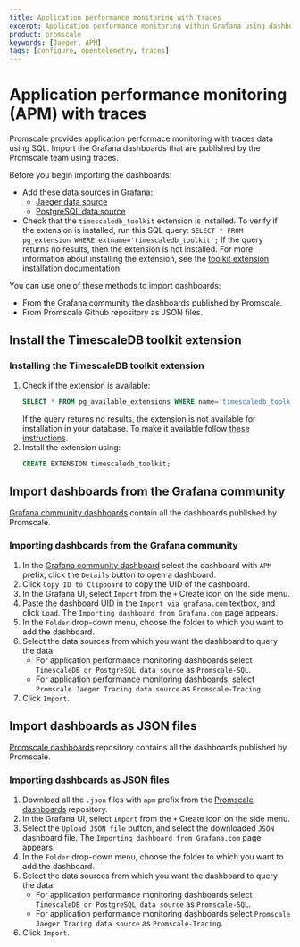 ```yaml
---
title: Application performance monitoring with traces
excerpt: Application performance monitoring within Grafana using dashboards with SQL queries on traces
product: promscale
keywords: [Jaeger, APM]
tags: [configure, opentelemetry, traces]
---
```


# Application performance monitoring (APM) with traces
Promscale provides application performace monitoring with traces data using SQL. Import the 
Grafana dashboards that are published by the Promscale team using traces.

Before you begin importing the dashboards:

* Add these data sources in Grafana:
    * [Jaeger data source][promscale-as-jaeger]
    * [PostgreSQL data source][promscale-as-postgresql]  
* Check that the `timescaledb_toolkit` extension is installed.
  To verify if the extension is installed, run this SQL query:
  `SELECT * FROM pg_extension WHERE extname='timescaledb_toolkit';` 
  If the query returns no results, then the extension is not installed. For 
  more information about installing the extension, see the 
  [toolkit extension installation documentation][install-extension].

You can use one of these methods to import dashboards:
*  From the Grafana community the dashboards published by Promscale.
*  From Promscale Github repository as JSON files.

## Install the TimescaleDB toolkit extension

<procedure> 

### Installing the TimescaleDB toolkit extension
1. Check if the extension is available:
   ```sql
   SELECT * FROM pg_available_extensions WHERE name='timescaledb_toolkit';
   ```
     If the query returns no results, the extension is not available for installation
     in your database. To make it available follow 
     [these instructions][install-toolkit]. 
1. Install the extension using:
   ```sql
   CREATE EXTENSION timescaledb_toolkit;
   ```

</procedure>

## Import dashboards from the Grafana community
[Grafana community dashboards][promscale-grafana-dashboards] contain all the
dashboards published by Promscale. 

<procedure>

### Importing dashboards from the Grafana community
1.  In the [Grafana community dashboard][promscale-grafana-dashboards] select 
    the dashboard with `APM` prefix, click the `Details` button to open a dashboard. 
1.  Click `Copy ID to Clipboard` to copy the UID of the dashboard.
1.  In the Grafana UI, select `Import` from the `+` Create icon on the side
    menu.
1.  Paste the dashboard UID in the `Import via grafana.com` textbox, and click
    `Load`. The `Importing dashboard from Grafana.com` page appears.
1.  In  the `Folder` drop-down menu, choose the folder to which you want to add
    the dashboard.
1.  Select the data sources from which you want the dashboard to query the data:
    * For application performance monitoring dashboards select `TimescaleDB or PostgreSQL
      data source` as `Promscale-SQL`.
    * For application performance monitoring dashboards, select `Promscale Jaeger Tracing data source`
      as `Promscale-Tracing`.
1.  Click `Import`.

</procedure>

## Import dashboards as JSON files

[Promscale dashboards][promscale-github-dashboards] repository contains all the
dashboards published by Promscale. 

<procedure>

### Importing dashboards as JSON files
1.  Download all the `.json` files with `apm` prefix from the
    [Promscale dashboards][promscale-github-dashboards] repository.
1.  In the Grafana UI, select `Import` from the `+` Create icon on the side
    menu.
1.  Select the `Upload JSON file` button, and select the downloaded `JSON` dashboard
    file. The `Importing dashboard from Grafana.com` page appears.
1.  In  the `Folder` drop-down menu, choose the folder to which you want to add
    the dashboard.
1.  Select the data sources from which you want the dashboard to query the data:
    * For application performance monitoring dashboards select `TimescaleDB or PostgreSQL data source`
      as `Promscale-SQL`.
    * For application performance monitoring dashboards select `Promscale Jaeger Tracing data source`
      as `Promscale-Tracing`.
1.  Click `Import`.

</procedure>

[promscale-grafana-dashboards]: https://grafana.com/orgs/promscale/dashboards
[promscale-as-jaeger]: /promscale/:currentVersion:/visualize-data/grafana/#configure-promscale-as-jaeger-data-source 
[promscale-as-postgresql]: /promscale/:currentVersion:/visualize-data/grafana/#configure-promscale-as-a-postgresql-data-source
[install-toolkit]:/timescaledb/latest/how-to-guides/hyperfunctions/install-toolkit
[promscale-github-dashboards]: https://github.com/timescale/promscale/tree/master/docs/mixin/dashboards
[install-extension]: /promscale/:currentVersion:/visualize-data/apm-experience/#install-the-timescaledb-toolkit-extension
